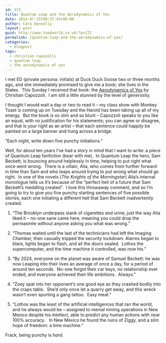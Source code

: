 ```yaml
---
id: 172
title: Quantum Leap and the Aerodynamics of Yes
date: 2014-07-15T00:37:43+00:00
author: Cara Donnelly
layout: post
guid: http://www.toadworld.co.uk/?p=172
permalink: /quantum-leap-and-the-aerodynamics-of-yes/
categories:
  - blogpost
tags:
  - christian capozolli
  - quantum leap
  - the aerodynamics of yes
---
```

I met ED (private persona: initials) at Duck Duck Goose two or three months ago, and she immediately promised to give me a book; she lives in the States.  This Sunday I received that book: the [Aerodynamics of Yes](http://christiancapozzoli.com/areo-yes/) by Christian Capozzoli.  I am still a little stunned by the level of generosity.

I thought I would wait a day or two to read it &#8211; my class show with Monkey Toast is coming up on Tuesday and the Harold has been taking up all of my energy.  But the book is so slim and so blunt &#8211; Capozzoli speaks to you like an equal, with no justification for his statements; you can agree or disagree, and that is your right as an artist &#8211; that each sentence could happily be painted on a large banner and hung across a bridge.

&#8220;Each night, write down five punchy initiations.&#8221;

Well, for about ten years I&#8217;ve had a story in mind that I want to write: a piece of Quantum Leap fanfiction (bear with me).  In Quantum Leap the hero, Sam Beckett, is bouncing around helplessly in time, helping to put right what once went wrong.  There is a villain, Alia, who comes from further forward in time than Sam and who leaps around trying to put wrong what should go right.  In one of the novels (_The Knights of the Morningstar_) Alia&#8217;s internal monologue tells us it&#8217;s because of the &#8220;perfect hell of a future that Sam Beckett&#8217;s meddling created&#8221;.  I love this throwaway comment, and so I&#8217;m going to try to give you five punchy starting sentences of five possible stories, each one initiating a different hell that Sam Beckett inadvertently created.

1) &#8220;The Brooklyn underpass stank of cigarettes and urine, just the way Alia liked it &#8211; no-one sane came here, meaning you could drop the permasmile without anyone asking you what was wrong.&#8221;

2) &#8220;Thomas waited until the last of the technicians had left the Imaging Chamber, then casually tripped the security lockdown: Alarms began to blare, lights began to flash, and all the doors sealed.  Lothos the supercomputer, and the time machine it controlled, was now his.&#8221;

3) &#8220;By 2024, everyone on the planet was aware of Samuel Beckett: he was now Leaping into their lives an average of once a day, for a period of around ten seconds.  No-one forgot their car keys, no relationship ever ended, and everyone achieved their life ambitions.  Always.&#8221;

4) &#8220;Zoey spat into her opponent&#8217;s one good eye as they crashed bodily into the craps table.  She&#8217;d only once let a quarry get away, and this wreck wasn&#8217;t even sporting a gang tattoo.  Easy meat.&#8221;

5) &#8220;Lothos was the least of the artificial intelligences that ran the world, and he always would be &#8211; assigned to menial mining operations in New Mexico despite his intellect, able to predict any human actions with near 100% accuracy.   In New Mexico he found the ruins of Ziggy, and a slim hope of freedom: a time machine.&#8221;

Frack, being punchy is _hard_.